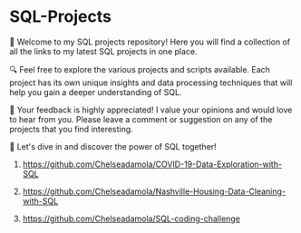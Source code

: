 # SQL-Projects

👋 Welcome to my SQL projects repository! Here you will find a collection of all the links to my latest SQL projects in one place.

🔍 Feel free to explore the various projects and scripts available. Each project has its own unique insights and data processing techniques that will help you gain a deeper understanding of SQL.

💬 Your feedback is highly appreciated! I value your opinions and would love to hear from you. Please leave a comment or suggestion on any of the projects that you find interesting.

🚀 Let's dive in and discover the power of SQL together!

1. https://github.com/Chelseadamola/COVID-19-Data-Exploration-with-SQL

2. https://github.com/Chelseadamola/Nashville-Housing-Data-Cleaning-with-SQL 

3. https://github.com/Chelseadamola/SQL-coding-challenge
